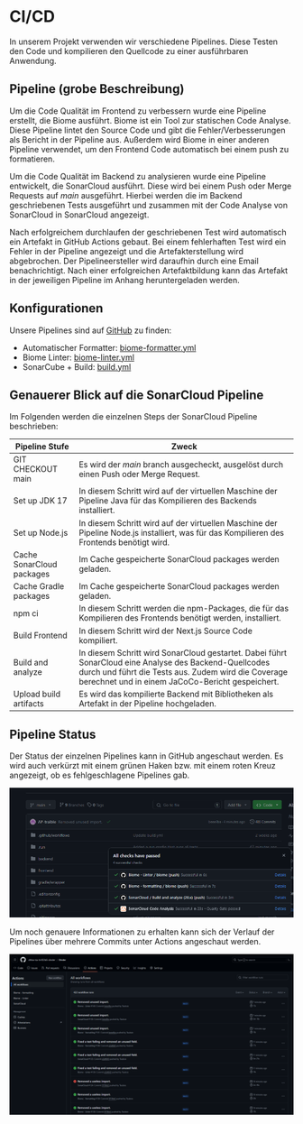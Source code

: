 # CI/CD

In unserem Projekt verwenden wir verschiedene Pipelines. Diese Testen den Code und kompilieren den Quellcode zu einer ausführbaren Anwendung.

## Pipeline (grobe Beschreibung)
Um die Code Qualität im Frontend zu verbessern wurde eine Pipeline erstellt, die Biome ausführt.
Biome ist ein Tool zur statischen Code Analyse. Diese Pipeline lintet den Source Code und gibt die Fehler/Verbesserungen als Bericht in der Pipeline aus.
Außerdem wird Biome in einer anderen Pipeline verwendet, um den Frontend Code automatisch bei einem push zu formatieren.


Um die Code Qualität im Backend zu analysieren wurde eine Pipeline entwickelt, die SonarCloud ausführt. Diese wird bei einem Push oder Merge Requests auf *main* ausgeführt.
Hierbei werden die im Backend geschriebenen Tests ausgeführt und zusammen mit der Code Analyse von SonarCloud in SonarCloud angezeigt.

Nach erfolgreichem durchlaufen der geschriebenen Test wird automatisch ein Artefakt in GitHub Actions gebaut.
Bei einem fehlerhaften Test wird ein Fehler in der Pipeline angezeigt und die Artefakterstellung wird abgebrochen.
Der Pipelineersteller wird daraufhin durch eine Email benachrichtigt.
Nach einer erfolgreichen Artefaktbildung kann das Artefakt in der jeweiligen Pipeline im Anhang heruntergeladen werden.

## Konfigurationen
Unsere Pipelines sind auf [GitHub](https://github.com/dhbw-ka-tinf22b5-dinder/Dinder/tree/main/.github/workflows) zu finden:
- Automatischer Formatter: [biome-formatter.yml](https://github.com/dhbw-ka-tinf22b5-dinder/Dinder/blob/main/.github/workflows/biome-formatter.yml)
- Biome Linter: [biome-linter.yml](https://github.com/dhbw-ka-tinf22b5-dinder/Dinder/blob/main/.github/workflows/biome-linter.yml)
- SonarCube + Build: [build.yml](https://github.com/dhbw-ka-tinf22b5-dinder/Dinder/blob/main/.github/workflows/build.yml)

## Genauerer Blick auf die SonarCloud Pipeline
Im Folgenden werden die einzelnen Steps der SonarCloud Pipeline beschrieben:

| Pipeline Stufe            | Zweck                                                                                                                                                                                                             |
|---------------------------|-------------------------------------------------------------------------------------------------------------------------------------------------------------------------------------------------------------------|
| GIT CHECKOUT main         | Es wird der *main* branch ausgecheckt, ausgelöst durch einen Push oder Merge Request.                                                                                                                             |
| Set up JDK 17             | In diesem Schritt wird auf der virtuellen Maschine der Pipeline Java für das Kompilieren des Backends installiert.                                                                                                |
| Set up Node.js            | In diesem Schritt wird auf der virtuellen Maschine der Pipeline Node.js installiert, was für das Kompilieren des Frontends benötigt wird.                                                                         |
| Cache SonarCloud packages | Im Cache gespeicherte SonarCloud packages werden geladen.                                                                                                                                                         |
| Cache Gradle packages     | Im Cache gespeicherte SonarCloud packages werden geladen.                                                                                                                                                         |
| npm ci                    | In diesem Schritt werden die npm-Packages, die für das Kompilieren des Frontends benötigt werden, installiert.                                                                                                    |
| Build Frontend            | In diesem Schritt wird der Next.js Source Code kompiliert.                                                                                                                                                        |
| Build and analyze         | In diesem Schritt wird SonarCloud gestartet. Dabei führt SonarCloud eine Analyse des Backend-Quellcodes durch und führt die Tests aus. Zudem wird die Coverage berechnet und in einem JaCoCo-Bericht gespeichert. |
| Upload build artifacts    | Es wird das kompilierte Backend mit Bibliotheken als Artefakt in der Pipeline hochgeladen.                                                                                                                        |


## Pipeline Status

Der Status der einzelnen Pipelines kann in GitHub angeschaut werden.
Es wird auch verkürzt mit einem grünen Haken bzw. mit einem roten Kreuz angezeigt, ob es fehlgeschlagene Pipelines gab.

![CI-CD_overview.png](./images/CI-CD_overview.png)

Um noch genauere Informationen zu erhalten kann sich der Verlauf der Pipelines über mehrere Commits unter Actions angeschaut werden.

![CI-CD_list.png](./images/CI-CD_list.png)
